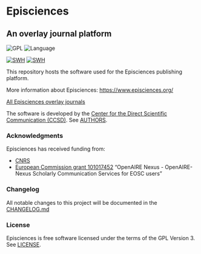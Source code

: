 # Episciences
## An overlay journal platform
![GPL](https://img.shields.io/github/license/CCSDForge/episciences)
![Language](https://img.shields.io/github/languages/top/CCSDForge/episciences)

[![SWH](https://archive.softwareheritage.org/badge/origin/https://github.com/CCSDForge/episciences/)](https://archive.softwareheritage.org/browse/origin/?origin_url=https://github.com/CCSDForge/episciences)
[![SWH](https://archive.softwareheritage.org/badge/swh:1:dir:309043823a5dd0f53bd0b05b19c94f68e2a389f7/)](https://archive.softwareheritage.org/swh:1:dir:309043823a5dd0f53bd0b05b19c94f68e2a389f7;origin=https://github.com/CCSDForge/episciences;visit=swh:1:snp:4a3c0b105e08da2f8348cbfe1145c0270f5fc80f;anchor=swh:1:rev:dd7b51889f2d2ec5e1a25c1fbd935adaf14662f6)

This repository hosts the software used for the Episciences publishing platform.

More information about Episciences: https://www.episciences.org/

[All Episciences overlay journals](https://www.episciences.org/journals/)

The software is developed by the [Center for the Direct Scientific Communication (CCSD)](https://www.ccsd.cnrs.fr/en/). See [AUTHORS](./AUTHORS).

### Acknowledgments
Episciences has received funding from:
- [CNRS](https://www.cnrs.fr/)
- [European Commission grant 101017452](https://www.episciences.org/page/Episciences) “OpenAIRE Nexus - OpenAIRE-Nexus Scholarly Communication Services for EOSC users”

### Changelog
All notable changes to this project will be documented in the [CHANGELOG.md](./CHANGELOG.md)

### License
Episciences is free software licensed under the terms of the GPL Version 3. See [LICENSE](./LICENSE).